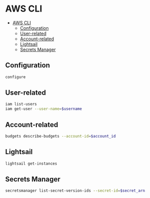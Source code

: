 # AWS CLI

- [AWS CLI](#aws-cli)
  - [Configuration](#configuration)
  - [User-related](#user-related)
  - [Account-related](#account-related)
  - [Lightsail](#lightsail)
  - [Secrets Manager](#secrets-manager)

## Configuration

```sh
configure
```

## User-related

```sh
iam list-users
iam get-user --user-name=$username
```

## Account-related

```sh
budgets describe-budgets --account-id=$account_id
```

## Lightsail

```sh
lightsail get-instances
```

## Secrets Manager

```sh
secretsmanager list-secret-version-ids --secret-id=$secret_arn
```